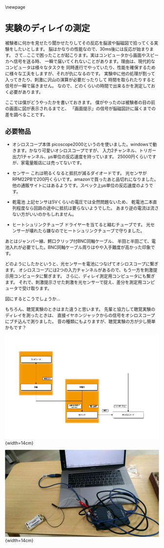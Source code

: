 
\newpage
# 実験のディレイの測定
被験者に何かを見せたり聞かせたりしてその反応を脳波や脳磁図で拾ってくる実験をしたいとします。
脳はかなりの性能なので、30ms後には反応が始まります。
さて…ここで困ったことが起こります。実はコンピュータから画面やスピーカへ信号を送る時、
一瞬で届いてくれないことがあります。理由は、現代的なコンピュータは様々なタスクを
同時進行でやっていたり、性能を確保するために様々な工夫をしますが、それが仇になるのです。
実験中に他の処理が割って入ってきたり、刺激に沢山の演算が必要だったりして
時間を取られたりすると信号が一瞬で届きません。
なので、どのくらいの時間で出来るかを測定しておく必要があります。

ここでは僕がどうやったかを書いておきます。
僕がやったのは被験者の目の前の画面に図が表示されるまでと、
「画面提示」の信号が脳磁図計に届くまでの差を調べることです。

## 必要物品

- オシロスコープ本体
picoscope2000というのを使いました。windowsで動きます。かなり可愛いオシロスコープですが、
入力2チャンネル、トリガー出力1チャンネル、μs単位の反応速度を持っています。
25000円くらいですが、家電量販店には売ってないです。

- センサー
これは明るくなると抵抗が減るダイオードです。
光センサがRPM22PBで200円くらいです。amazonで買ったあと品切れになりました。
他の通販サイトにはあるようです。スペック上μs単位の反応速度のようです。

- 乾電池
上記センサは5Vくらいの電圧では全然問題ないため、
乾電池二本直列程度なら回路の途中に抵抗は要らないようでした。
あまり逆の電流は流さない方がいいのかもしれません。

- ヒートシュリンクチューブ
ドライヤーを当てると縮むチューブです。
光センサーが壊れたら嫌なのでヒートシュリンクチューブで守りました。

あとはジャンパー線、鰐口クリップ付BNC同軸ケーブル、
半田と半田ごて、電池入れが必要でした。BNC同軸ケーブル周りはやや入手難度が高かった印象です。

どのようにしたかというと、光センサーを電池につなげてオシロスコープに繋ぎます。
オシロスコープには2つの入力チャンネルがあるので、もう一方を刺激提示用コンピュータに繋ぎます。
さらに、ディレイ測定用コンピュータにも繋ぎます。
それで、刺激提示させた刺激を光センサーで捉え、差分を測定用コンピュータで受け取ります。

図にするとこうでしょうか…

もちろん、聴覚実験のときはまた違うと思います。
先輩と協力して聴覚実験のディレイを測ったときは、
直接イヤホンジャックからの信号をオシロスコープにブチ込んで測りました。
音の種類にもよりますが、聴覚実験の方が少し簡単かもです？


![オシロスコープ図](img/diag.png){width=14cm}


![光センサー＋オシロスコープセット。総額3万円くらいしました。半田ごてを使わないといけないので、やけどに注意する必要があります。手前の小さな箱がオシロスコープ、左にあるのが電池、オシロスコープと電池の間にあるのが光センサーを回路にはんだ付けしたものをヒートシュリンクチューブで保護したもの、奥にあるのはコンピュータです。](img/photo.jpg){width=14cm}

